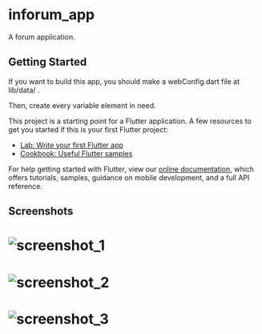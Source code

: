 # inforum_app

A forum application.

## Getting Started

If you want to build this app, you should make a webConfig.dart file at lib/data/ .

Then, create every variable element in need.

This project is a starting point for a Flutter application.
A few resources to get you started if this is your first Flutter project:

- [Lab: Write your first Flutter app](https://flutter.dev/docs/get-started/codelab)
- [Cookbook: Useful Flutter samples](https://flutter.dev/docs/cookbook)

For help getting started with Flutter, view our
[online documentation](https://flutter.dev/docs), which offers tutorials,
samples, guidance on mobile development, and a full API reference.

## Screenshots
# ![screenshot_1]
# ![screenshot_2]
# ![screenshot_3]
[screenshot_1]: https://ra1nbucket.oss-cn-hangzhou.aliyuncs.com/images/Screenshot_2021-02-10-18-38-49-813_org.ra1n.Inforum.jpg
[screenshot_2]: https://ra1nbucket.oss-cn-hangzhou.aliyuncs.com/images/Screenshot_2021-02-10-18-39-15-603_org.ra1n.Inforum.jpg
[screenshot_3]: https://ra1nbucket.oss-cn-hangzhou.aliyuncs.com/images/Screenshot_2021-02-10-18-39-46-503_org.ra1n.Inforum.jpg
